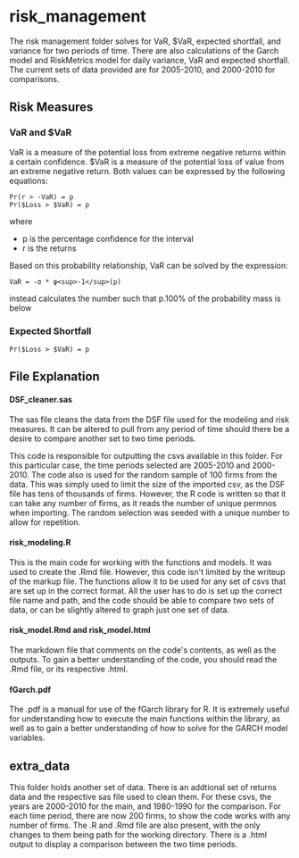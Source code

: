 # risk_management

The risk management folder solves for VaR, $VaR, expected shortfall, and variance for two periods of time. There are also calculations of the Garch model and RiskMetrics model for daily variance, VaR and expected shortfall. The current sets of data provided are for 2005-2010, and 2000-2010 for comparisons.

## Risk Measures
### VaR and $VaR

VaR is a measure of the potential loss from extreme negative returns within a certain confidence. $VaR is a measure of the potential loss of value from an extreme negative return. Both values can be expressed by the following equations:

    Pr(r > -VaR) = p
    Pr($Loss > $VaR) = p

where
- p is the percentage confidence for the interval
- r is the returns

Based on this probability relationship, VaR can be solved by the expression:

    VaR = -σ * φ<sup>-1</sup>(p)

instead calculates the number such that p.100% of the probability mass is below

### Expected Shortfall

    Pr($Loss > $VaR) = p

## File Explanation
#### DSF_cleaner.sas
The sas file cleans the data from the DSF file used for the modeling and risk measures. It can be altered to pull from any period of time should there be a desire to compare another set to two time periods.

This code is responsible for outputting the csvs available in this folder. For this particular case, the time periods selected are 2005-2010 and 2000-2010. The code also is used for the random sample of 100 firms from the data. This was simply used to limit the size of the imported csv, as the DSF file has tens of thousands of firms. However, the R code is written so that it can take any number of firms, as it reads the number of unique permnos when importing. The random selection was seeded with a unique number to allow for repetition.

#### risk_modeling.R
This is the main code for working with the functions and models. It was used to create the .Rmd file. However, this code isn't limited by the writeup of the markup file. The functions allow it to be used for any set of csvs that are set up in the correct format. All the user has to do is set up the correct file name and path, and the code should be able to compare two sets of data, or can be slightly altered to graph just one set of data.

#### risk_model.Rmd and risk_model.html
The markdown file that comments on the code's contents, as well as the outputs. To gain a better understanding of the code, you should read the .Rmd file, or its respective .html.

#### fGarch.pdf
The .pdf is a manual for use of the fGarch library for R. It is extremely useful for understanding how to execute the main functions within the library, as well as to gain a better understanding of how to solve for the GARCH model variables.

## extra_data
This folder holds another set of data. There is an addtional set of returns data and the respective sas file used to clean them. For these csvs, the years are 2000-2010 for the main, and 1980-1990 for the comparison. For each time period, there are now 200 firms, to show the code works with any number of firms. The .R and .Rmd file are also present, with the only changes to them being path for the working directory. There is a .html output to display a comparison between the two time periods.
